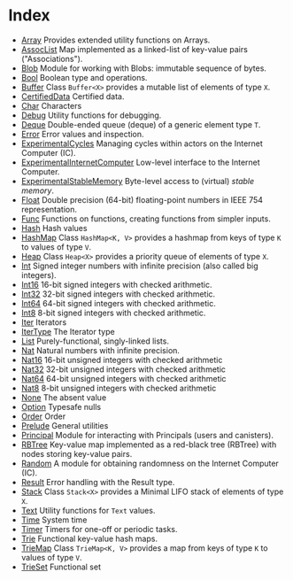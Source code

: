 # Index

* [Array](Array.md) Provides extended utility functions on Arrays.
* [AssocList](AssocList.md) Map implemented as a linked-list of key-value pairs ("Associations").
* [Blob](Blob.md) Module for working with Blobs: immutable sequence of bytes.
* [Bool](Bool.md) Boolean type and operations.
* [Buffer](Buffer.md) Class `Buffer<X>` provides a mutable list of elements of type `X`.
* [CertifiedData](CertifiedData.md) Certified data.
* [Char](Char.md) Characters
* [Debug](Debug.md) Utility functions for debugging.
* [Deque](Deque.md) Double-ended queue (deque) of a generic element type `T`.
* [Error](Error.md) Error values and inspection.
* [ExperimentalCycles](ExperimentalCycles.md) Managing cycles within actors on the Internet Computer (IC).
* [ExperimentalInternetComputer](ExperimentalInternetComputer.md) Low-level interface to the Internet Computer.
* [ExperimentalStableMemory](ExperimentalStableMemory.md) Byte-level access to (virtual) _stable memory_.
* [Float](Float.md) Double precision (64-bit) floating-point numbers in IEEE 754 representation.
* [Func](Func.md) Functions on functions, creating functions from simpler inputs.
* [Hash](Hash.md) Hash values
* [HashMap](HashMap.md) Class `HashMap<K, V>` provides a hashmap from keys of type `K` to values of type `V`.
* [Heap](Heap.md) Class `Heap<X>` provides a priority queue of elements of type `X`.
* [Int](Int.md) Signed integer numbers with infinite precision (also called big integers).
* [Int16](Int16.md) 16-bit signed integers with checked arithmetic.
* [Int32](Int32.md) 32-bit signed integers with checked arithmetic.
* [Int64](Int64.md) 64-bit signed integers with checked arithmetic.
* [Int8](Int8.md) 8-bit signed integers with checked arithmetic.
* [Iter](Iter.md) Iterators
* [IterType](IterType.md) The Iterator type
* [List](List.md) Purely-functional, singly-linked lists.
* [Nat](Nat.md) Natural numbers with infinite precision.
* [Nat16](Nat16.md) 16-bit unsigned integers with checked arithmetic
* [Nat32](Nat32.md) 32-bit unsigned integers with checked arithmetic
* [Nat64](Nat64.md) 64-bit unsigned integers with checked arithmetic
* [Nat8](Nat8.md) 8-bit unsigned integers with checked arithmetic
* [None](None.md) The absent value
* [Option](Option.md) Typesafe nulls
* [Order](Order.md) Order
* [Prelude](Prelude.md) General utilities
* [Principal](Principal.md) Module for interacting with Principals (users and canisters).
* [RBTree](RBTree.md) Key-value map implemented as a red-black tree (RBTree) with nodes storing key-value pairs.
* [Random](Random.md) A module for obtaining randomness on the Internet Computer (IC).
* [Result](Result.md) Error handling with the Result type.
* [Stack](Stack.md) Class `Stack<X>` provides a Minimal LIFO stack of elements of type `X`.
* [Text](Text.md) Utility functions for `Text` values.
* [Time](Time.md) System time
* [Timer](Timer.md) Timers for one-off or periodic tasks.
* [Trie](Trie.md) Functional key-value hash maps.
* [TrieMap](TrieMap.md) Class `TrieMap<K, V>` provides a map from keys of type `K` to values of type `V`.
* [TrieSet](TrieSet.md) Functional set
